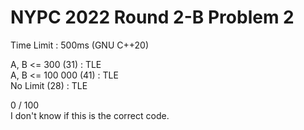 # NYPC 2022 Round 2-B Problem 2

Time Limit : 500ms (GNU C++20)

A, B <= 300 (31) : TLE  
A, B <= 100 000 (41) : TLE  
No Limit (28) : TLE  
  
0 / 100  
I don't know if this is the correct code.
